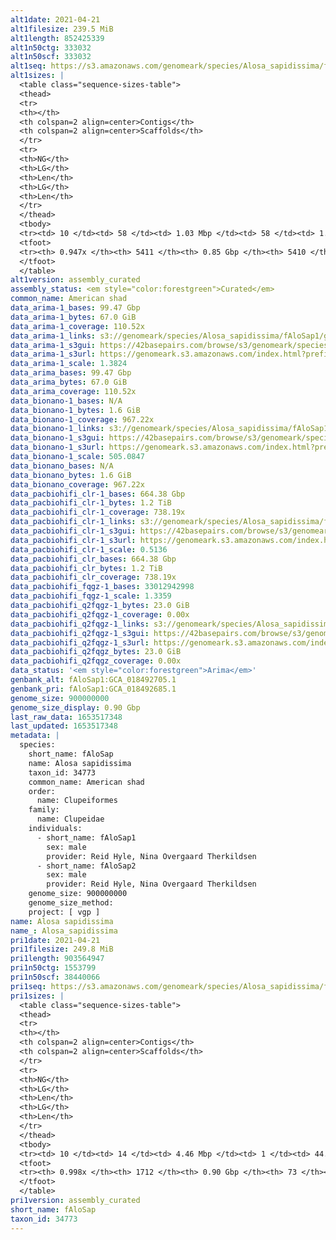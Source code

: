 ```yaml
---
alt1date: 2021-04-21
alt1filesize: 239.5 MiB
alt1length: 852425339
alt1n50ctg: 333032
alt1n50scf: 333032
alt1seq: https://s3.amazonaws.com/genomeark/species/Alosa_sapidissima/fAloSap1/assembly_curated/fAloSap1.alt.cur.20210421.fasta.gz
alt1sizes: |
  <table class="sequence-sizes-table">
  <thead>
  <tr>
  <th></th>
  <th colspan=2 align=center>Contigs</th>
  <th colspan=2 align=center>Scaffolds</th>
  </tr>
  <tr>
  <th>NG</th>
  <th>LG</th>
  <th>Len</th>
  <th>LG</th>
  <th>Len</th>
  </tr>
  </thead>
  <tbody>
  <tr><td> 10 </td><td> 58 </td><td> 1.03 Mbp </td><td> 58 </td><td> 1.03 Mbp </td></tr>  <tr><td> 20 </td><td> 162 </td><td> 0.73 Mbp </td><td> 162 </td><td> 0.73 Mbp </td></tr>  <tr><td> 30 </td><td> 307 </td><td> 0.55 Mbp </td><td> 307 </td><td> 0.55 Mbp </td></tr>  <tr><td> 40 </td><td> 492 </td><td> 432.32 Kbp </td><td> 492 </td><td> 432.32 Kbp </td></tr>  <tr style="background-color:#cccccc;"><td> 50 </td><td> 729 </td><td> 333.03 Kbp </td><td> 729 </td><td> 333.03 Kbp </td></tr>  <tr><td> 60 </td><td> 1046 </td><td> 238.30 Kbp </td><td> 1046 </td><td> 238.30 Kbp </td></tr>  <tr><td> 70 </td><td> 1494 </td><td> 164.07 Kbp </td><td> 1494 </td><td> 164.07 Kbp </td></tr>  <tr><td> 80 </td><td> 2192 </td><td> 97.06 Kbp </td><td> 2192 </td><td> 97.06 Kbp </td></tr>  <tr><td> 90 </td><td> 3639 </td><td> 36.79 Kbp </td><td> 3639 </td><td> 36.79 Kbp </td></tr>  <tr><td> 100 </td><td> 0 </td><td>  </td><td> 0 </td><td>  </td></tr>  </tbody>
  <tfoot>
  <tr><th> 0.947x </th><th> 5411 </th><th> 0.85 Gbp </th><th> 5410 </th><th> 0.85 Gbp </th></tr>
  </tfoot>
  </table>
alt1version: assembly_curated
assembly_status: <em style="color:forestgreen">Curated</em>
common_name: American shad
data_arima-1_bases: 99.47 Gbp
data_arima-1_bytes: 67.0 GiB
data_arima-1_coverage: 110.52x
data_arima-1_links: s3://genomeark/species/Alosa_sapidissima/fAloSap1/genomic_data/arima/<br>
data_arima-1_s3gui: https://42basepairs.com/browse/s3/genomeark/species/Alosa_sapidissima/fAloSap1/genomic_data/arima/
data_arima-1_s3url: https://genomeark.s3.amazonaws.com/index.html?prefix=species/Alosa_sapidissima/fAloSap1/genomic_data/arima/
data_arima-1_scale: 1.3824
data_arima_bases: 99.47 Gbp
data_arima_bytes: 67.0 GiB
data_arima_coverage: 110.52x
data_bionano-1_bases: N/A
data_bionano-1_bytes: 1.6 GiB
data_bionano-1_coverage: 967.22x
data_bionano-1_links: s3://genomeark/species/Alosa_sapidissima/fAloSap1/genomic_data/bionano/<br>
data_bionano-1_s3gui: https://42basepairs.com/browse/s3/genomeark/species/Alosa_sapidissima/fAloSap1/genomic_data/bionano/
data_bionano-1_s3url: https://genomeark.s3.amazonaws.com/index.html?prefix=species/Alosa_sapidissima/fAloSap1/genomic_data/bionano/
data_bionano-1_scale: 505.0847
data_bionano_bases: N/A
data_bionano_bytes: 1.6 GiB
data_bionano_coverage: 967.22x
data_pacbiohifi_clr-1_bases: 664.38 Gbp
data_pacbiohifi_clr-1_bytes: 1.2 TiB
data_pacbiohifi_clr-1_coverage: 738.19x
data_pacbiohifi_clr-1_links: s3://genomeark/species/Alosa_sapidissima/fAloSap1/genomic_data/pacbio_hifi/<br>
data_pacbiohifi_clr-1_s3gui: https://42basepairs.com/browse/s3/genomeark/species/Alosa_sapidissima/fAloSap1/genomic_data/pacbio_hifi/
data_pacbiohifi_clr-1_s3url: https://genomeark.s3.amazonaws.com/index.html?prefix=species/Alosa_sapidissima/fAloSap1/genomic_data/pacbio_hifi/
data_pacbiohifi_clr-1_scale: 0.5136
data_pacbiohifi_clr_bases: 664.38 Gbp
data_pacbiohifi_clr_bytes: 1.2 TiB
data_pacbiohifi_clr_coverage: 738.19x
data_pacbiohifi_fqgz-1_bases: 33012942998
data_pacbiohifi_fqgz-1_scale: 1.3359
data_pacbiohifi_q2fqgz-1_bytes: 23.0 GiB
data_pacbiohifi_q2fqgz-1_coverage: 0.00x
data_pacbiohifi_q2fqgz-1_links: s3://genomeark/species/Alosa_sapidissima/fAloSap1/genomic_data/pacbiohifi_q2fqgz/<br>
data_pacbiohifi_q2fqgz-1_s3gui: https://42basepairs.com/browse/s3/genomeark/species/Alosa_sapidissima/fAloSap1/genomic_data/pacbiohifi_q2fqgz/
data_pacbiohifi_q2fqgz-1_s3url: https://genomeark.s3.amazonaws.com/index.html?prefix=species/Alosa_sapidissima/fAloSap1/genomic_data/pacbiohifi_q2fqgz/
data_pacbiohifi_q2fqgz_bytes: 23.0 GiB
data_pacbiohifi_q2fqgz_coverage: 0.00x
data_status: '<em style="color:forestgreen">Arima</em>'
genbank_alt: fAloSap1:GCA_018492705.1
genbank_pri: fAloSap1:GCA_018492685.1
genome_size: 900000000
genome_size_display: 0.90 Gbp
last_raw_data: 1653517348
last_updated: 1653517348
metadata: |
  species:
    short_name: fAloSap
    name: Alosa sapidissima
    taxon_id: 34773
    common_name: American shad
    order:
      name: Clupeiformes
    family:
      name: Clupeidae
    individuals:
      - short_name: fAloSap1
        sex: male
        provider: Reid Hyle, Nina Overgaard Therkildsen
      - short_name: fAloSap2
        sex: male
        provider: Reid Hyle, Nina Overgaard Therkildsen
    genome_size: 900000000
    genome_size_method:
    project: [ vgp ]
name: Alosa sapidissima
name_: Alosa_sapidissima
pri1date: 2021-04-21
pri1filesize: 249.8 MiB
pri1length: 903564947
pri1n50ctg: 1553799
pri1n50scf: 38440066
pri1seq: https://s3.amazonaws.com/genomeark/species/Alosa_sapidissima/fAloSap1/assembly_curated/fAloSap1.pri.cur.20210421.fasta.gz
pri1sizes: |
  <table class="sequence-sizes-table">
  <thead>
  <tr>
  <th></th>
  <th colspan=2 align=center>Contigs</th>
  <th colspan=2 align=center>Scaffolds</th>
  </tr>
  <tr>
  <th>NG</th>
  <th>LG</th>
  <th>Len</th>
  <th>LG</th>
  <th>Len</th>
  </tr>
  </thead>
  <tbody>
  <tr><td> 10 </td><td> 14 </td><td> 4.46 Mbp </td><td> 1 </td><td> 44.39 Mbp </td></tr>  <tr><td> 20 </td><td> 39 </td><td> 3.21 Mbp </td><td> 3 </td><td> 40.36 Mbp </td></tr>  <tr><td> 30 </td><td> 70 </td><td> 2.44 Mbp </td><td> 6 </td><td> 39.35 Mbp </td></tr>  <tr><td> 40 </td><td> 112 </td><td> 1.92 Mbp </td><td> 8 </td><td> 38.59 Mbp </td></tr>  <tr style="background-color:#cccccc;"><td> 50 </td><td> 165 </td><td style="background-color:#88ff88;"> 1.55 Mbp </td><td> 10 </td><td style="background-color:#88ff88;"> 38.44 Mbp </td></tr>  <tr><td> 60 </td><td> 231 </td><td> 1.19 Mbp </td><td> 13 </td><td> 36.83 Mbp </td></tr>  <tr><td> 70 </td><td> 323 </td><td> 0.83 Mbp </td><td> 15 </td><td> 35.20 Mbp </td></tr>  <tr><td> 80 </td><td> 456 </td><td> 0.54 Mbp </td><td> 18 </td><td> 32.25 Mbp </td></tr>  <tr><td> 90 </td><td> 690 </td><td> 264.79 Kbp </td><td> 21 </td><td> 31.74 Mbp </td></tr>  <tr><td> 100 </td><td> 0 </td><td>  </td><td> 29 </td><td> 269.70 Kbp </td></tr>  </tbody>
  <tfoot>
  <tr><th> 0.998x </th><th> 1712 </th><th> 0.90 Gbp </th><th> 73 </th><th> 0.90 Gbp </th></tr>
  </tfoot>
  </table>
pri1version: assembly_curated
short_name: fAloSap
taxon_id: 34773
---
```

